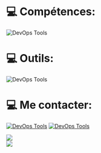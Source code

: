 
# 💻 Compétences:
<p>
  <img src="https://skillicons.dev/icons?i=html,css,javascript,typescript,angular,react,tailwind,Bootstrap" alt="DevOps Tools" />
</p>

# 💻 Outils:
<p>
  <img src="https://skillicons.dev/icons?i=git,figma,vscode,github" alt="DevOps Tools" />
</p>

# 💻 Me contacter:
<a href="https://judexrandriamihanta.vercel.app/home"><img src="https://skillicons.dev/icons?i=linkedin" alt="DevOps Tools" /></a>
<a href="https://judexrandriamihanta.vercel.app/home"><img src="https://skillicons.dev/icons?i=linkedin" alt="DevOps Tools" /></a>

![](https://github-readme-streak-stats.herokuapp.com/?user=RandriamihantaJudex&theme=nightowl&hide_border=false)<br/>
![](https://github-readme-stats.vercel.app/api/top-langs/?username=RandriamihantaJudex&theme=nightowl&hide_border=false&include_all_commits=true&count_private=true&layout=compact)


